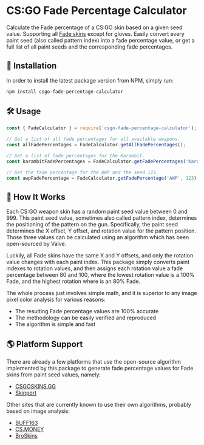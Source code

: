 # CS:GO Fade Percentage Calculator

Calculate the Fade percentage of a CS:GO skin based on a given seed value. Supporting all
[Fade skins](https://csgoskins.gg/families/fade) except for gloves. Easily convert every paint seed
(also called pattern index) into a fade percentage value, or get a full list of all paint seeds and
the corresponding fade percentages.

## 🚀 Installation

In order to install the latest package version from NPM, simply run:

```bash
npm install csgo-fade-percentage-calculator
```

## 🛠 Usage

```js
const { FadeCalculator } = require('csgo-fade-percentage-calculator');

// Get a list of all fade percentages for all available weapons.
const allFadePercentages = FadeCalculator.getAllFadePercentages();

// Get a list of fade percentages for the Karambit.
const karambitFadePercentages = FadeCalculator.getFadePercentages('Karambit');

// Get the fade percentage for the AWP and the seed 123.
const awpFadePercentage = FadeCalculator.getFadePercentage('AWP', 123);
```

## 📜 How It Works

Each CS:GO weapon skin has a random paint seed value between 0 and 999. This paint seed value, sometimes also
called pattern index, determines the positioning of the pattern on the gun. Specifically, the paint seed determines
the X offset, Y offset, and rotation value for the pattern position. Those three values can be calculated using
an algorithm which has been open-sourced by Valve.

Luckily, all Fade skins have the same X and Y offsets, and only the rotation value changes with each paint index.
This package simply converts paint indexes to rotation values, and then assigns each rotation value a fade percentage
between 80 and 100, where the lowest rotation value is a 100% Fade, and the highest rotation where is an 80% Fade.

The whole process just involves simple math, and it is superior to any image pixel color analysis for various reasons:

- The resulting Fade percentage values are 100% accurate
- The methodology can be easily verified and reproduced
- The algorithm is simple and fast

## 🌎 Platform Support

There are already a few platforms that use the open-source algorithm implemented by this package to generate
fade percentage values for Fade skins from paint seed values, namely:

- [CSGOSKINS.GG](https://csgoskins.gg/)
- [Skinport](https://skinport.com/)

Other sites that are currently known to use their own algorithms, probably based on image analysis:

- [BUFF163](https://buff.163.com/)
- [CS.MONEY](https://cs.money/)
- [BroSkins](https://broskins.com/)
